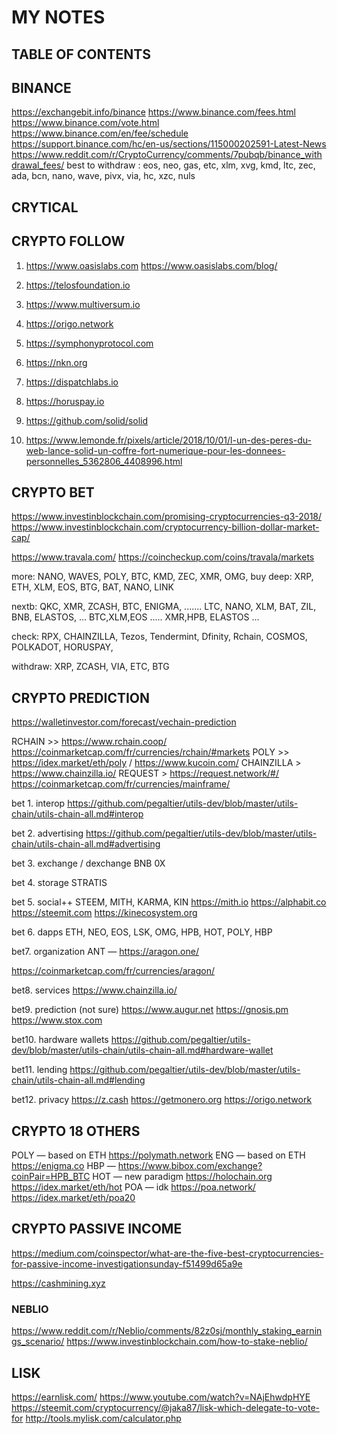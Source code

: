 # MY NOTES

## TABLE OF CONTENTS


## BINANCE
https://exchangebit.info/binance
https://www.binance.com/fees.html
https://www.binance.com/vote.html
https://www.binance.com/en/fee/schedule
https://support.binance.com/hc/en-us/sections/115000202591-Latest-News
https://www.reddit.com/r/CryptoCurrency/comments/7pubqb/binance_withdrawal_fees/
best to withdraw : eos, neo, gas, etc, xlm, xvg, kmd, ltc, zec, ada, bcn, nano, wave, pivx, via, hc, xzc, nuls


## CRYTICAL


## CRYPTO FOLLOW
1. https://www.oasislabs.com       https://www.oasislabs.com/blog/
2. https://telosfoundation.io
3. https://www.multiversum.io
4. https://origo.network
5. https://symphonyprotocol.com
6. https://nkn.org

0. https://dispatchlabs.io         
0. https://horuspay.io
0. https://github.com/solid/solid
0. https://www.lemonde.fr/pixels/article/2018/10/01/l-un-des-peres-du-web-lance-solid-un-coffre-fort-numerique-pour-les-donnees-personnelles_5362806_4408996.html


## CRYPTO BET
https://www.investinblockchain.com/promising-cryptocurrencies-q3-2018/
https://www.investinblockchain.com/cryptocurrency-billion-dollar-market-cap/

https://www.travala.com/
https://coincheckup.com/coins/travala/markets

more:       NANO, WAVES, POLY, BTC, KMD, ZEC, XMR, OMG, 
buy deep: XRP, ETH, XLM, EOS, BTG, BAT, NANO, LINK

nextb:      QKC, XMR, ZCASH, BTC, ENIGMA, ....... 
 LTC, NANO, XLM, BAT, ZIL, BNB, ELASTOS, ... BTC,XLM,EOS  .....  XMR,HPB, ELASTOS ... 

check:      RPX, CHAINZILLA, Tezos, Tendermint, Dfinity, Rchain, COSMOS, POLKADOT, HORUSPAY,  

withdraw: XRP, ZCASH, VIA, ETC, BTG

## CRYPTO PREDICTION

https://walletinvestor.com/forecast/vechain-prediction


RCHAIN              >> https://www.rchain.coop/ https://coinmarketcap.com/fr/currencies/rchain/#markets
POLY                >> https://idex.market/eth/poly / https://www.kucoin.com/
CHAINZILLA          > https://www.chainzilla.io/
REQUEST             > https://request.network/#/
https://coinmarketcap.com/fr/currencies/mainframe/

bet 1. interop
https://github.com/pegaltier/utils-dev/blob/master/utils-chain/utils-chain-all.md#interop

bet 2. advertising
https://github.com/pegaltier/utils-dev/blob/master/utils-chain/utils-chain-all.md#advertising

bet 3. exchange / dexchange
BNB
0X

bet 4. storage
STRATIS 

bet 5. social++
STEEM, MITH, KARMA, KIN
https://mith.io
https://alphabit.co
https://steemit.com
https://kinecosystem.org

bet 6. dapps
ETH, NEO, EOS, LSK, OMG, HPB, HOT, POLY, HBP

bet7. organization
ANT — https://aragon.one/ 

https://coinmarketcap.com/fr/currencies/aragon/

bet8. services
https://www.chainzilla.io/

bet9. prediction (not sure)
https://www.augur.net
https://gnosis.pm
https://www.stox.com

bet10. hardware wallets
https://github.com/pegaltier/utils-dev/blob/master/utils-chain/utils-chain-all.md#hardware-wallet

bet11. lending
https://github.com/pegaltier/utils-dev/blob/master/utils-chain/utils-chain-all.md#lending

bet12. privacy
https://z.cash
https://getmonero.org
https://origo.network

## CRYPTO 18 OTHERS
POLY — based on ETH    https://polymath.network
ENG — based on ETH     https://enigma.co
HBP —                  https://www.bibox.com/exchange?coinPair=HPB_BTC
HOT — new paradigm     https://holochain.org	https://idex.market/eth/hot
POA — idk              https://poa.network/	https://idex.market/eth/poa20

## CRYPTO PASSIVE INCOME
https://medium.com/coinspector/what-are-the-five-best-cryptocurrencies-for-passive-income-investigationsunday-f51499d65a9e

https://cashmining.xyz

### NEBLIO
https://www.reddit.com/r/Neblio/comments/82z0sj/monthly_staking_earnings_scenario/
https://www.investinblockchain.com/how-to-stake-neblio/

## LISK
https://earnlisk.com/
https://www.youtube.com/watch?v=NAjEhwdpHYE
https://steemit.com/cryptocurrency/@jaka87/lisk-which-delegate-to-vote-for
http://tools.mylisk.com/calculator.php